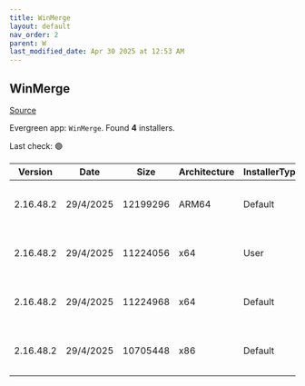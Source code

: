 ```yaml
---
title: WinMerge
layout: default
nav_order: 2
parent: W
last_modified_date: Apr 30 2025 at 12:53 AM
---
```


## WinMerge

[Source](https://winmerge.org/)

Evergreen app: `WinMerge`. Found **4** installers.

Last check: 🟢

| Version   | Date      | Size     | Architecture | InstallerType | Type | URI                                                                                                                                                                                                                      |
| --------- | --------- | -------- | ------------ | ------------- | ---- | ------------------------------------------------------------------------------------------------------------------------------------------------------------------------------------------------------------------------ |
| 2.16.48.2 | 29/4/2025 | 12199296 | ARM64        | Default       | exe  | [https://github.com/WinMerge/winmerge/releases/download/v2.16.48.2/WinMerge-2.16.48.2-ARM64-Setup.exe](https://github.com/WinMerge/winmerge/releases/download/v2.16.48.2/WinMerge-2.16.48.2-ARM64-Setup.exe)             |
| 2.16.48.2 | 29/4/2025 | 11224056 | x64          | User          | exe  | [https://github.com/WinMerge/winmerge/releases/download/v2.16.48.2/WinMerge-2.16.48.2-x64-PerUser-Setup.exe](https://github.com/WinMerge/winmerge/releases/download/v2.16.48.2/WinMerge-2.16.48.2-x64-PerUser-Setup.exe) |
| 2.16.48.2 | 29/4/2025 | 11224968 | x64          | Default       | exe  | [https://github.com/WinMerge/winmerge/releases/download/v2.16.48.2/WinMerge-2.16.48.2-x64-Setup.exe](https://github.com/WinMerge/winmerge/releases/download/v2.16.48.2/WinMerge-2.16.48.2-x64-Setup.exe)                 |
| 2.16.48.2 | 29/4/2025 | 10705448 | x86          | Default       | exe  | [https://github.com/WinMerge/winmerge/releases/download/v2.16.48.2/WinMerge-2.16.48.2-Setup.exe](https://github.com/WinMerge/winmerge/releases/download/v2.16.48.2/WinMerge-2.16.48.2-Setup.exe)                         |
